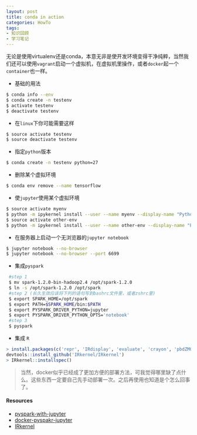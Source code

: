 ```yaml
---
layout: post
title: conda in action
categories: HowTo
tags:    
- 知识回顾 
- 学习笔记
---
```



无论是使用virtualenv还是conda，本意无非是使开发环境变得干净纯粹，当然我们还可以使用`vagrant`启动一个虚拟机，在虚拟机里操作，或者`docker`起一个`container`也一样。

* 基础的用法
```bash
$ conda info --env
$ conda create -n testenv
$ activate testenv
$ deactivate testenv
```
* 在`linux`下你可能需要这样
```bash
$ source activate testenv
$ source deactivate testenv
```
* 指定`python`版本
```bash
$ conda create -n testenv python=27
```
* 删除某个虚拟环境
```bash
$ conda env remove --name tensorflow
```

* 使`jupyter`使用某个虚拟环境
```bash
$ source activate myenv
$ python -m ipykernel install --user --name myenv --display-name "Python (myenv)"
$ source activate other-env
$ python -m ipykernel install --user --name other-env --display-name "Python (other-env)"
```

* 在服务器上启动一个无浏览器的`jupyter notebook`
```bash
$ jupyter notebook --no-browser
$ jupyter notebook --no-browser --port 6699
```

* 集成`pyspark`
```bash
 #step 1 
 $ mv spark-1.2.0-bin-hadoop2.4 /opt/spark-1.2.0
 $ ln -s /opt/spark-1.2.0 /opt/spark
 #step 2 (长久生效应该将下列的语句写到bashrc文件里，或者zshrc里)
 $ export SPARK_HOME=/opt/spark
 $ export PATH=$SPARK_HOME/bin:$PATH
 $ export PYSPARK_DRIVER_PYTHON=jupyter
 $ export PYSPARK_DRIVER_PYTHON_OPTS='notebook'
 #step 3 
 $ pyspark
```

* 集成 `R`
```R
> install.packages(c('repr', 'IRdisplay', 'evaluate', 'crayon', 'pbdZMQ', 'devtools', 'uuid', 'digest'))
devtools::install_github('IRkernel/IRkernel')
> IRkernel::installspec()
```

> 当然，docker似乎已经成了更加方便的部署方法，可我觉得哪里缺了点什么。这些东西一定要自己先手动部署一次。之后再使用也知道是个怎么回事了。

#### Resources

* [pyspark-with-jupyter](https://blog.sicara.com/get-started-pyspark-jupyter-guide-tutorial-ae2fe84f594f)
* [docker-pyspakr-jupyter](https://github.com/jupyter/docker-stacks/tree/master/pyspark-notebook)
* [IRkernel](https://github.com/IRkernel/IRkernel)
